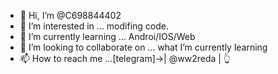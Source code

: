 - 👋 Hi, I’m @C698844402
- 👀 I’m interested in ... modifing code.
- 🌱 I’m currently learning ... Androi/IOS/Web
- 💞️ I’m looking to collaborate on ... what I’m currently learning 
- 📫 How to reach me ...[telegram]->| @ww2reda |  👆

<!---
C698844402/C698844402 is a ✨ special ✨ repository because its `README.md` (this file) appears on your GitHub profile.
You can click the Preview link to take a look at your changes.
--->
